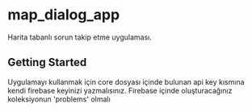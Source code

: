 # map_dialog_app

Harita tabanlı sorun takip etme uygulaması.

## Getting Started

Uygulamayı kullanmak için core dosyası içinde bulunan api key kısmına kendi firebase keyinizi yazmalısınız.
Firebase içinde oluşturacağınız koleksiyonun 'problems' olmalı


